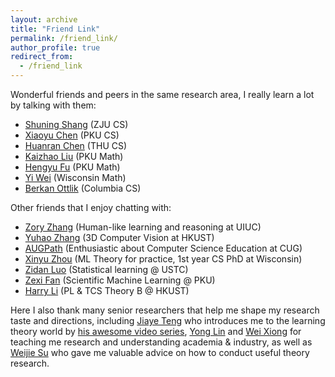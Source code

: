 ```yaml
---
layout: archive
title: "Friend Link"
permalink: /friend_link/
author_profile: true
redirect_from:
  - /friend_link
---
```


Wonderful friends and peers in the same research area, I really learn a lot by talking with them:
- [Shuning Shang](https://nooraovo.github.io) (ZJU CS)
- [Xiaoyu Chen](https://xiaoyuchen.me/) (PKU CS)
- [Huanran Chen](https://huanranchen.github.io/) (THU CS)
- [Kaizhao Liu](https://openreview.net/profile?id=~Kaizhao_Liu1) (PKU Math)
- [Hengyu Fu](https://dblp.org/pid/352/5349.html) (PKU Math)
- [Yi Wei](https://yee-millennium.github.io/) (Wisconsin Math)
- [Berkan Ottlik](https://berkan.xyz/) (Columbia CS)


Other friends that I enjoy chatting with:
- [Zory Zhang](https://zoryzhang.notion.site/Zory-Zhang-s-Webpage-f1e7acc889b94403b0fa710049f91ad7) (Human-like learning and reasoning at UIUC) 
- [Yuhao Zhang](https://yzhanglp.com/) (3D Computer Vision at HKUST)
- [AUGPath](https://shzaiz.github.io) (Enthusiastic about Computer Science Education at CUG)
- [Xinyu Zhou](https://www.xinyuzhou.me/home) (ML Theory for practice, 1st year CS PhD at Wisconsin)
- [Zidan Luo](https://github.com/Erisehc) (Statistical learning @ USTC)
- [Zexi Fan](https://francis-fan-create.github.io/) (Scientific Machine Learning @ PKU)
- [Harry Li](https://flandia.dev/) (PL & TCS Theory B @ HKUST)


Here I also thank many senior researchers that help me shape my research taste and directions, including [Jiaye Teng](https://www.tengjiaye.com/) who introduces me to the learning theory world by [his awesome video series](https://www.bilibili.com/video/BV1k64y1r7Dv/), [Yong Lin](https://linyongver.github.io/Website/) and [Wei Xiong](https://weixiongust.github.io/WeiXiongUST/index.html) for teaching me research and understanding academia & industry, as well as [Weijie Su](https://www.weijie-su.com/) who gave me valuable advice on how to conduct useful theory research.

